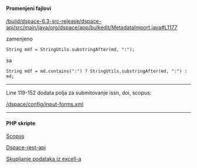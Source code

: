 <h4>Promenjeni fajlovi</h4>

<a href="https://github.com/kovmisa/dspace-kg/blob/master/MetadataImport.java#L1177">/build/dspace-6.3-src-release/dspace-api/src/main/java/org/dspace/app/bulkedit/MetadataImport.java#L1177</a>
<p>
zamenjeno 
</p>
  
<code>String mdf = StringUtils.substringAfter(md, ":");</code>
<p>
sa
</p>
<code>String mdf = md.contains(":") ? StringUtils.substringAfter(md, ":") : md;</code>
<hr>
<p>
Line 119-152 dodata polja za submitovanje issn, doi, scopus:
</p>
<a href="https://github.com/kovmisa/dspace-kg/blob/master/input-forms.xml#L119">/dspace/config/input-forms.xml</a>

<hr>
<h4>PHP skripte</h4>
<p>
<a href="https://github.com/kovmisa/dspace-kg/tree/master/php-scopus">Scopus</a>
</p>
<p>
<a href="https://github.com/kovmisa/dspace-kg/tree/master/php-dspace-api">Dspace-rest-api</a>
</p>
<p>
<a href="https://github.com/kovmisa/dspace-kg/tree/master/php-dspace-api">Skupljanje podataka iz excell-a</a>
</p>
